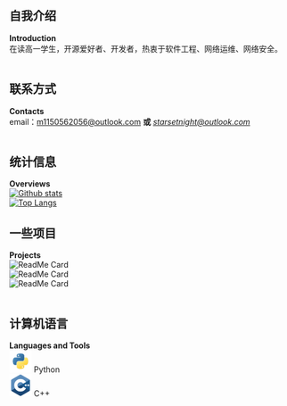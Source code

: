 ## 自我介绍
**Introduction**  
​
在读高一学生，开源爱好者、开发者，热衷于软件工程、网络运维、网络安全。  
​
## 联系方式
**Contacts**  
​
email：m1150562056@outlook.com **或** *starsetnight@outlook.com*  
​
## 统计信息
**Overviews**  
​
[![Github stats](https://github-readme-stats.vercel.app/api?username=StarsetNight&show_icons=true&include_all_commits=true)](https://github.com/StarsetNight/github-readme-stats)  
[![Top Langs](https://github-readme-stats.vercel.app/api/top-langs/?username=StarsetNight&layout=compact)](https://github.com/StarsetNight/github-readme-stats)
​
## 一些项目
**Projects**  
​
![ReadMe Card](https://github-readme-stats.vercel.app/api/pin/?username=3rdBit&repo=Lhat-Server)  
![ReadMe Card](https://github-readme-stats.vercel.app/api/pin/?username=3rdBit&repo=Lhat-Core)  
![ReadMe Card](https://github-readme-stats.vercel.app/api/pin/?username=3rdBit&repo=Lhat-C-Plan)  
​
## 计算机语言
**Languages and Tools**  
​
<code><img height="40" src="https://raw.githubusercontent.com/github/explore/80688e429a7d4ef2fca1e82350fe8e3517d3494d/topics/python/python.png" alt="python"></code>
Python  
<code><img height="40" src="https://raw.githubusercontent.com/github/explore/80688e429a7d4ef2fca1e82350fe8e3517d3494d/topics/cpp/cpp.png" alt="cpp"></code>
C++
